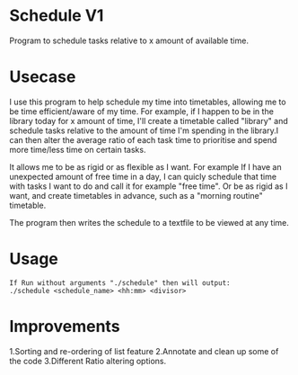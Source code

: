 # Schedule V1
Program to schedule tasks relative to x amount of available time.

# Usecase

I use this program to help schedule my time into timetables, allowing me to be time efficient/aware of my time. For example, if I happen to be in the library today for x amount of time, I'll create a timetable called "library" and schedule tasks relative to the amount of time I'm spending in the library.I can then alter the average ratio of each task time to prioritise and spend more time/less time on certain tasks.

It allows me to be as rigid or as flexible as I want. For example If I have an unexpected amount of free time in a day, I can quicly schedule that time with tasks I want to do and call it for example "free time". Or be as rigid as I want, and create timetables in advance, such as a "morning routine" timetable.

The program then writes the schedule to a textfile to be viewed at any time.

# Usage
    If Run without arguments "./schedule" then will output:
    ./schedule <schedule_name> <hh:mm> <divisor>


# Improvements
1.Sorting and re-ordering of list feature
2.Annotate and clean up some of the code
3.Different Ratio altering options.
